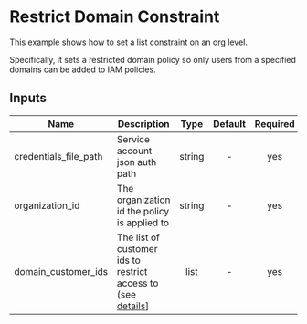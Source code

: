 # Restrict Domain Constraint

This example shows how to set a list constraint on an org level.

Specifically, it sets a restricted domain policy so only users from a specified domains can be added to IAM policies.

[^]: (autogen_docs_start)


## Inputs

| Name | Description | Type | Default | Required |
|------|-------------|:----:|:-----:|:-----:|
| credentials_file_path | Service account json auth path | string | - | yes |
| organization_id | The organization id the policy is applied to | string | - | yes |
| domain_customer_ids | The list of customer ids to restrict access to (see [details](https://cloud.google.com/resource-manager/docs/organization-policy/restricting-domains#retrieving_customer_id)] | list | - | yes | 

[^]: (autogen_docs_end)